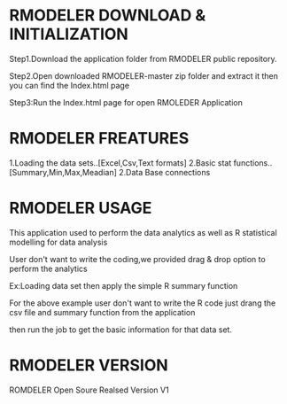 # RMODELER DOWNLOAD & INITIALIZATION





Step1.Download the application folder from RMODELER public repository.




Step2.Open downloaded  RMODELER-master zip folder and extract it then you can find the Index.html page 





Step3:Run the Index.html page for open RMOLEDER Application

# RMODELER FREATURES

1.Loading the data sets..[Excel,Csv,Text formats]
2.Basic stat functions..[Summary,Min,Max,Meadian]
2.Data Base connections


# RMODELER  USAGE

This application used to perform the data analytics as well as R statistical modelling for data analysis

User don't want to write the coding,we provided drag & drop option to perform the analytics


Ex:Loading data set then apply the simple R summary function


For the above example user don't want to write the R code just drang the csv file and summary function from the application

then run the job to get the basic information for that data set. 

# RMODELER  VERSION 

ROMDELER Open Soure Realsed Version V1 
